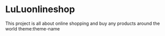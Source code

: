 # LuLuonlineshop
This project is all about online shopping and buy any products around the world
theme:theme-name
